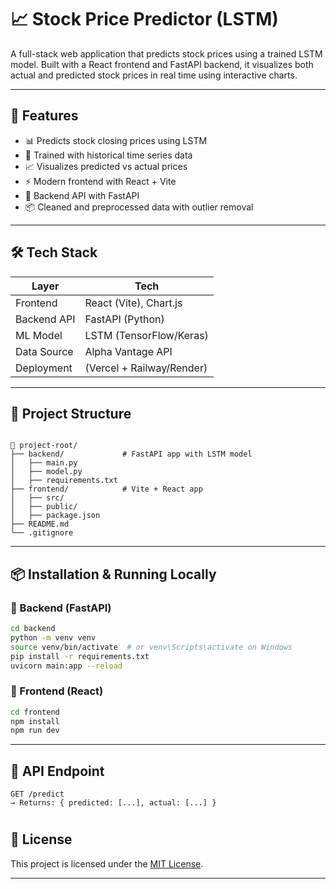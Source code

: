 
# 📈 Stock Price Predictor (LSTM)

A full-stack web application that predicts stock prices using a trained LSTM model. Built with a React frontend and FastAPI backend, it visualizes both actual and predicted stock prices in real time using interactive charts.

---

## 🚀 Features

- 📊 Predicts stock closing prices using LSTM
- 🧠 Trained with historical time series data
- 📈 Visualizes predicted vs actual prices
- ⚡ Modern frontend with React + Vite
- 🧪 Backend API with FastAPI
- 📦 Cleaned and preprocessed data with outlier removal

---

## 🛠 Tech Stack

| Layer        | Tech              |
|--------------|-------------------|
| Frontend     | React (Vite), Chart.js |
| Backend API  | FastAPI (Python)  |
| ML Model     | LSTM (TensorFlow/Keras) |
| Data Source  | Alpha Vantage API |
| Deployment   | (Vercel + Railway/Render) |

---

## 📂 Project Structure

```

📁 project-root/
├── backend/             # FastAPI app with LSTM model
│   ├── main.py
│   ├── model.py
│   ├── requirements.txt
├── frontend/            # Vite + React app
│   ├── src/
│   ├── public/
│   ├── package.json
├── README.md
└── .gitignore

````

---

## 📦 Installation & Running Locally

### 🔹 Backend (FastAPI)

```bash
cd backend
python -m venv venv
source venv/bin/activate  # or venv\Scripts\activate on Windows
pip install -r requirements.txt
uvicorn main:app --reload
````

### 🔹 Frontend (React)

```bash
cd frontend
npm install
npm run dev
```

---

## 🔗 API Endpoint

```
GET /predict
→ Returns: { predicted: [...], actual: [...] }
```

#

## 📌 License

This project is licensed under the [MIT License](LICENSE).

---

